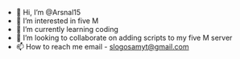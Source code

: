 - 👋 Hi, I’m @Arsnal15
- 👀 I’m interested in five M
- 🌱 I’m currently learning coding 
- 💞️ I’m looking to collaborate on adding scripts to my five M server 
- 📫 How to reach me email - slogosamyt@gmail.com


<!---
Arsnal15/Arsnal15 is a ✨ special ✨ repository because its `README.md` (this file) appears on your GitHub profile.
You can click the Preview link to take a look at your changes.
--->
